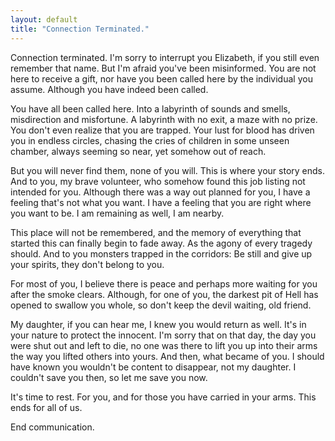 ```yaml
---
layout: default
title: "Connection Terminated."
---
```


<p>Connection terminated.
I'm sorry to interrupt you Elizabeth, if you still even remember that name. But I'm afraid you've been misinformed. You are not here to receive a gift, nor have you been called here by the individual you assume. Although you have indeed been called.

You have all been called here. Into a labyrinth of sounds and smells, misdirection and misfortune. A labyrinth with no exit, a maze with no prize. You don't even realize that you are trapped. Your lust for blood has driven you in endless circles, chasing the cries of children in some unseen chamber, always seeming so near, yet somehow out of reach.

But you will never find them, none of you will. This is where your story ends.
And to you, my brave volunteer, who somehow found this job listing not intended for you. Although there was a way out planned for you, I have a feeling that's not what you want. I have a feeling that you are right where you want to be. I am remaining as well, I am nearby.

This place will not be remembered, and the memory of everything that started this can finally begin to fade away. As the agony of every tragedy should. And to you monsters trapped in the corridors: Be still and give up your spirits, they don't belong to you.

For most of you, I believe there is peace and perhaps more waiting for you after the smoke clears. Although, for one of you, the darkest pit of Hell has opened to swallow you whole, so don't keep the devil waiting, old friend.

My daughter, if you can hear me, I knew you would return as well. It's in your nature to protect the innocent. I'm sorry that on that day, the day you were shut out and left to die, no one was there to lift you up into their arms the way you lifted others into yours. And then, what became of you.
I should have known you wouldn't be content to disappear, not my daughter. I couldn't save you then, so let me save you now.

It's time to rest. For you, and for those you have carried in your arms.
This ends for all of us.

End communication.</p>
<audio autoplay preload="auto" style=" width:300px;">
	<source src="connect.mp3" type="audio/mpeg">
	Your browser does not support the audio element.
</audio><br />
</figure>
